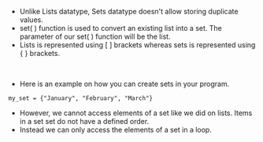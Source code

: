 * Unlike Lists datatype, Sets datatype doesn't allow storing duplicate values.
* set( ) function is used to convert an existing list into a set. The parameter of our set( ) function will be the list.
* Lists is represented using [ ] brackets whereas sets is represented using { } brackets.
<br>

* Here is an example on how you can create sets in your program.

```
my_set = {"January", "February", "March"}

```
* However, we cannot access elements of a set like we did on lists. Items in a set set do not have a defined order. 
* Instead we can only access the elements of a set in a loop.

